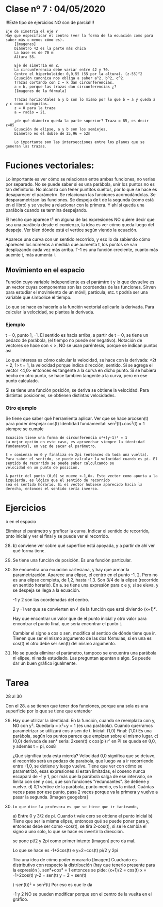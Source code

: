 # Clase nº 7 : 04/05/2020

!!!Este tipo de ejercicios NO son de parcial!!!

	Eje de simetría el eje Y
	Hay que especificar el centro (ver la forma de la ecuación como para saber más o menos cómo es).
		[Imagenes]
		Diámetro 42 es la parte más chica
		La base es de 70 m
		Altura 55.

		Eje de simetría en Z.
		La circunferencia debe variar entre 42 y 70.
		Centro el hiperboloide: 0,0,55 (55 por la altura). (z-55)^2
		Ecuación canonica nos obliga a saber a^2, b^2, c^2.
		Trazas cortando con z = k dan circunferencias.
		a = b, porque las trazas dan circunferencias ¿?
		[Imagenes de la fórmula]

		Trazas horizontales a y b son lo mismo por lo que b = a y queda a y c como incógnitas.
		z = 0 para la traza
		a = radio = 21.

		¿de qué diámetro queda la parte superior? Traza = 85, es decir z=85
		Ecuación de elipse, a y b son los semiejes.
		Diametro es el doble de 25,96 = 52m

		Lo importante son las intersecciones entre los planos que se generan las trazas.

# Fuciones vectoriales:

Lo importante es ver cómo se relacionan entre ambas funciones, no verlas por separado.
No se puede saber si es una parábola, unir los puntos no es tan definitorio. No alcanza con tener puntitos sueltos, por lo que se
hace es desaparecer el parámetro. Se relacionan las funciones acomodándolas.
Se desparametrizan las funciones.
Se despeja de t de la segunda (como está en el libro) y se vuelve a relacionar con la primera. Y ahí si queda una parábola cuando
se termina despejando.

El hecho que aparece t² en alguna de las expresiones NO quiere decir que sea una parábola desde el comienzo, la idea es ver cómo
queda luego del despeje. Ver bien dónde está el vertice según viendo la ecuación.

Aparece una curva con un sentido recorrido, y eso lo da sabiendo cómo aparecen los números a medida que aumenta t, los puntos se
van desplazando cada vez más arriba. T-1 es una función creciente, cuanto más auemte t, más aumenta i.

## Movimiento en el espacio

Función cuyo variable independiente es el parámtro t y lo que devuelve es un vector cuyas componentes son las coordendas de las
funciones. Sirven para estudiar el movimiento de un móvil, partícula, etc. t podría ser una variable que simbolice el tiempo.

Lo que se hace es hacerle a la función vectorial aplicarle la derivada. Para calcular la velocidad, se plantea la derivada.

### Ejemplo

t = 0, punto 1, -1.
El sentido es hacia arriba, a partir de t = 0, se tiene un pedazo de parábola, (el tiempo no puede ser negativo).
Notación de vectores se hace con < >, NO se usan paréntesis, porque se indican puntos así.

Lo que interesa es cómo calcular la velocidad, se hace con la derivada: <2t + 2, 1>
t = 1, la velocidad porque indica dirección, sentido. Si se agrega el vector <4,0> entonces es tangente a la curva en dicho punto.
Si se hubiera hecho en otro punto, se hace tambien tangente a la curva, pero en ese punto calculado.

Si se tiene una función posición, se deriva se obtiene la velocidad. Para distintas posiciones, se obtienen distintas velocidades.

### Otro ejemplo
Se tiene que saber qué herramienta aplicar. Ver que se hace arcosen(t) para poder despejar cos(t)
	Identidad fundamental: sen²(t)+cos²(t) = 1 siempre se cumple

	Ecuación tiene una forma de circunferencia x²+(y-1)² = 1
	La mejor opción en este caso, es aprovechar siempre la identidad fundamental, en vez de sacar el parámetro.

	t = comienza en 0 y finaliza en 2pi (entonces da toda una vuelta).
	Para saber el sentido, se puede calcular la velocidad cuando es pi. El sentido de recorrido se puede saber calculcando su
	velocidad en un punto de posición.

	A partir del punto (0,0) se mueve <-1,0>. Este vector como apunta a la izquierda, es lógico que el sentido de recorrido
	sea el sentido horario. Si el vector hubiese aparecido hacia la derecha, entonces el sentido sería inverso.


# Ejercicios

b en el espacio

Eliminar el parámetro y graficar la curva. Indicar el sentido de recorrido, pnto inicial y ver el final y se puede ver el
recorrido.

28. b) conviene ver sobre qué superfice está apoyada, y a partir de ahí ver qué forma tiene.

29. Se tiene una función de posición. Es una función particular.

30. Se encuentra una ecuación cartesiana, y hay que armar la parametrización. Aparece una elipse, el centro en el punto -1, 2.
    Pero no es una elipse completa, de 1,2, hasta -1,3. Son 3/4 de la elipse (recorrido en sentido horario).
    En a. se tiene una expresión para x e y, si se eleva, y se despeja se llega a la ecuación.

	-1 y 2 son las coordenadas del centro.

	2 y -1 ver que se convierten en 4 de la función que está diviendo (x+1)².

	Hay que encontrar un valor que de el punto inicial y otro valor para encontrar el punto final, que sería encontrar el
	punto t.

	Cambiar el signo a cos o sen, modifica el sentido de dónde tiene que ir.
	Tienen que ser el mismo argumento de las dos fórmulas, si en una es cos(t) el otro debe ser sen(t) del mismo argumento.

31. No se pueda eliminar el parámetro, tampoco se encuentra una parábola ni elipse, ni nada estudiado. Las preguntan apuntan a
    algo. Se puede dar un buen gráfico igualmente.

# Tarea

28 al 30


Con el 28. a se tienen que tener dos funciones, porque una sola es una superficie por lo que se tiene que entender


29. Hay que utilizar la identidad. En la función, cuando se reemplaza con y, NO con y².
	Quedaría = x²+y = 1 (es una parábola).
	Cuando querramos parametrizar se utilizará cos y sen de t.
	Inicial: (1,0)
	Final: (1,0)
		Es una parábola, según los puntos parece que empizan sobre el mismo lugar.
	c) (0,0)
		derivada de sen² sería:  2xsen(t) x cos(pi)
		r' en PI se queda en 0,0, y además t = pi, cos8

	¿Qué significa toda esta mierda? Velocidad 0,0 significa que se detuvo, el recorrido será un pedazo de parabola,
	que luego va a ir recorriendo entre -1,0, se detiene y luego vuelve.
	Tiene que ver con cómo se parametrizó, esas expresiones si estan limitadas, el coseno nunca escapará de -1 y 1,
	por más que la parábola salga de ese intervalo, se limita con sen y cos, que son funciones "redundantes".
	Se detiene y vuelve.
	d) 0,1 vértice de la parábola, punto medio, es la mitad. Cuántas veces pasa por ese punto, pasa 2 veces porque va la
	primera y vuelve a pasar la segunda.
	[Imagen geogebra]



30. 	Lo que dice la profesora es que se tiene que ir tanteando,
	a) Entre 0 y 3/2 de pi.  Cuando t vale cero se obtiene el punto inicial
	b) Tiene que ser la misma elipse, entonces qué se puede poner para y, entonces debe ser como -cos(t), se tira 2-cos(t), si
	se le cambia el signo a uno solo, lo que se hace es invertir la dirección.

	se pone pi/2 y 2pi como primer intento [imagen] pero da mal.

	Lo que se hace es -1+2cos(t) e y=2+cos(t)
		pi/2 y 2pi

	Tira una idea de cómo poder encararlo  [Imagen]
	Cuadrado es distributivo con respecto la distribución (hay que tenerlo presente para la expresión ).
		sen²+cos² = 1
	entonces se pide:
		(x+1)/2 = cos(t)
			x = -1+2cos(t)
		y-2 = sen(t)
			y = 2 + sen(t)

	(-sen(t))² = sen²(t)
		Por eso es que le da

	-1 y 2 NO se pueden modificar porque son el centro de la vuelta en el gráfico.
